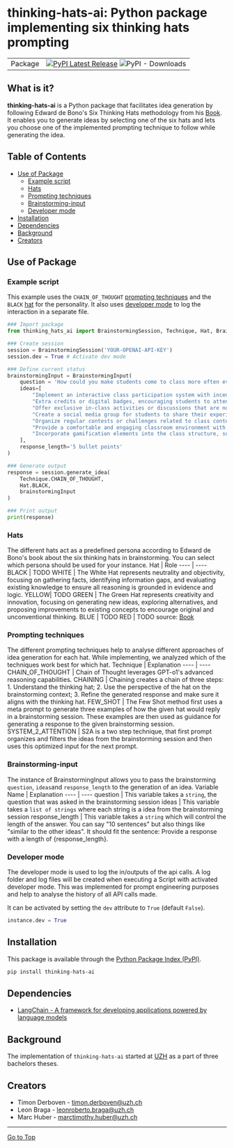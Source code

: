 # thinking-hats-ai: Python package implementing six thinking hats prompting

| | |
| --- | --- |
| Package | [![PyPI Latest Release](https://img.shields.io/pypi/v/thinking-hats-ai.svg)](https://pypi.org/project/thinking-hats-ai/) ![PyPI - Downloads](https://img.shields.io/pypi/dm/thinking-hats-ai)|


## What is it?
**thinking-hats-ai** is a Python package that facilitates idea generation by following Edward de Bono's Six Thinking Hats methodology from his [Book](https://swisscovery.slsp.ch/permalink/41SLSP_NETWORK/1ufb5t2/alma991081046019705501). It enables you to generate ideas by selecting one of the six hats and lets you choose one of the implemented prompting technique to follow while generating the idea.


## Table of Contents
- [Use of Package](#use-of-package)
    - [Example script](#example-script)
    - [Hats](#hats)
    - [Prompting techniques](#prompting-techniques)
    - [Brainstorming-input](#brainstorming-input)
    - [Developer mode](#developer-mode)
- [Installation](#installation)
- [Dependencies](#dependencies)
- [Background](#background)
- [Creators](#creators)


## Use of Package
### Example script
This example uses the `CHAIN_OF_THOUGHT` [prompting techniques](#prompting-techniques) and the `BLACK` [hat](#hats) for the personality. It also uses [developer mode](#developer-mode) to log the interaction in a separate file.
```python
### Import package
from thinking_hats_ai import BrainstormingSession, Technique, Hat, BrainstormingInput

### Create session
session = BrainstormingSession('YOUR-OPENAI-API-KEY')
session.dev = True # Activate dev mode

### Define current status
brainstormingInput = BrainstormingInput(
    question = 'How could you make students come to class more often even though there are podcasts provided for each lecture?',
    ideas=[
        "Implement an interactive class participation system with incentives",
        "Extra credits or digital badges, encouraging students to attend and engage actively",
        "Offer exclusive in-class activities or discussions that are not available in the podcasts",
        "Create a social media group for students to share their experiences and insights from attending class",
        "Organize regular contests or challenges related to class content, with prizes for participants",
        "Provide a comfortable and engaging classroom environment with refreshments and seating arrangements",
        "Incorporate gamification elements into the class structure, such as quizzes or team-based activities",
    ],
    response_length='5 bullet points'
)

### Generate output
response = session.generate_idea(
    Technique.CHAIN_OF_THOUGHT,
    Hat.BLACK,
    brainstormingInput
)

### Print output
print(response)
```

### Hats
The different hats act as a predefined persona according to Edward de Bono's book about the six thinking hats in brainstorming. You can select which persona should be used for your instance.
Hat   | Role
----  | ----
BLACK | TODO
WHITE | The White Hat represents neutrality and objectivity, focusing on gathering facts, identifying information gaps, and evaluating existing knowledge to ensure all reasoning is grounded in evidence and logic.
YELLOW| TODO
GREEN | The Green Hat represents creativity and innovation, focusing on generating new ideas, exploring alternatives, and proposing improvements to existing concepts to encourage original and unconventional thinking.
BLUE  | TODO
RED   | TODO
source: [Book](https://swisscovery.slsp.ch/permalink/41SLSP_NETWORK/1ufb5t2/alma991081046019705501)


### Prompting techniques
The different prompting techniques help to analyse different approaches of idea generation for each hat. While implementing, we analyzed which of the techniques work best for which hat.
Technique        | Explanation
----             | ----
CHAIN_OF_THOUGHT | Chain of Thought leverages GPT-o1's advanced reasoning capabilities.
CHAINING | Chaining creates a chain of three steps: 1. Understand the thinking hat; 2. Use the perspective of the hat on the brainstorming context; 3. Refine the generated response and make sure it aligns with the thinking hat.
FEW_SHOT | The Few Shot method first uses a meta prompt to generate three examples of how the given hat would reply in a brainstorming session. These examples are then used as guidance for generating a response to the given brainstorming session.
SYSTEM_2_ATTENTION | S2A is a two step technique, that first prompt organizes and filters the ideas from the brainstorming session and then uses this optimized input for the next prompt.


### Brainstorming-input
The instance of BrainstormingInput allows you to pass the brainstorming `question`, `ideas`and `response_length` to the generation of an idea.
Variable Name    | Explanation
----             | ----
question         | This variable takes a `string`, the question that was asked in the brainstorming session
ideas            | This variable takes a `list of strings` where each string is a idea from the brainstorming session
response_length  | This variable takes a `string` which will control the length of the answer. You can say "10 sentences" but also things like "similar to the other ideas". It should fit the sentence: Provide a response with a length of {response_length}.


### Developer mode
The developer mode is used to log the in/outputs of the api calls. A log folder and log files will be created when executing a Script with activated developer mode. This was implemented for prompt engineering purposes and help to analyse the history of all API calls made. 

It can be activated by setting the `dev` attribute to `True` (default `False`).
```python
instance.dev = True
```


## Installation
This package is available through the [Python
Package Index (PyPI)](https://pypi.org/project/thinking-hats-ai).

```sh
pip install thinking-hats-ai
```


## Dependencies
- [LangChain - A framework for developing applications powered by language models](https://www.langchain.com)


## Background
The implementation of ``thinking-hats-ai`` started at [UZH](https://www.uzh.ch) as a part of three bachelors theses.


## Creators
- Timon Derboven - [timon.derboven@uzh.ch](mailto:timon.derboven@uzh.ch)
- Leon Braga - [leonroberto.braga@uzh.ch](mailto:leonroberto.braga@uzh.ch)
- Marc Huber - [marctimothy.huber@uzh.ch](mailto:marctimothy.huber@uzh.ch)


<hr>

[Go to Top](#table-of-contents)